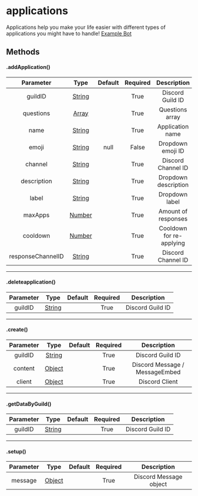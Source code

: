 # applications

Applications help you make your life easier with different types of applications you might have to handle! [Example Bot](https://github.com/Nuggies-bot/applications-example)


## Methods

#### .addApplication()

| **Parameter**     | **Type**                                                                                          | **Default** | **Required** | **Description**          |
|:-----------------:|:-------------------------------------------------------------------------------------------------:|:-----------:|:------------:|:------------------------:|
| guildID           | [String](https://developer.mozilla.org/en-US/docs/Web/JavaScript/Reference/Global_Objects/String) |             | True         | Discord Guild ID         |
| questions         | [Array](https://developer.mozilla.org/en-US/docs/Web/JavaScript/Reference/Global_Objects/Array)   |             | True         | Questions array          |
| name              | [String](https://developer.mozilla.org/en-US/docs/Web/JavaScript/Reference/Global_Objects/String) |             | True         | Application name         |
| emoji             | [String](https://developer.mozilla.org/en-US/docs/Web/JavaScript/Reference/Global_Objects/String) | null        | False        | Dropdown emoji ID        |
| channel           | [String](https://developer.mozilla.org/en-US/docs/Web/JavaScript/Reference/Global_Objects/String) |             | True         | Discord Channel ID       |
| description       | [String](https://developer.mozilla.org/en-US/docs/Web/JavaScript/Reference/Global_Objects/String) |             | True         | Dropdown description     |
| label             | [String](https://developer.mozilla.org/en-US/docs/Web/JavaScript/Reference/Global_Objects/String) |             | True         | Dropdown label           |
| maxApps           | [Number](https://developer.mozilla.org/en-US/docs/Web/JavaScript/Reference/Global_Objects/Number) |             | True         | Amount of responses      |
| cooldown          | [Number](https://developer.mozilla.org/en-US/docs/Web/JavaScript/Reference/Global_Objects/Number) |             | True         | Cooldown for re-applying |
| responseChannelID | [String](https://developer.mozilla.org/en-US/docs/Web/JavaScript/Reference/Global_Objects/String) |             | True         | Discord Channel ID       |

<hr>

#### .deleteapplication()

| **Parameter** | **Type**                                                                                          | **Default** | **Required** | **Description**  |
|:-------------:|:-------------------------------------------------------------------------------------------------:|:-----------:|:------------:|:----------------:|
| guildID       | [String](https://developer.mozilla.org/en-US/docs/Web/JavaScript/Reference/Global_Objects/String) |             | True         | Discord Guild ID |

<hr>

#### .create()

| **Parameter** | **Type**                                                                                          | **Default** | **Required** | **Description**                |
|:-------------:|:-------------------------------------------------------------------------------------------------:|:-----------:|:------------:|:------------------------------:|
| guildID       | [String](https://developer.mozilla.org/en-US/docs/Web/JavaScript/Reference/Global_Objects/String) |             | True         | Discord Guild ID               |
| content       | [Object](https://developer.mozilla.org/en-US/docs/Web/JavaScript/Reference/Global_Objects/Object) |             | True         | Discord Message / MessageEmbed |
| client        | [Object](https://developer.mozilla.org/en-US/docs/Web/JavaScript/Reference/Global_Objects/Object) |             | True         | Discord Client                 |

<hr>

#### .getDataByGuild()

| **Parameter** | **Type**                                                                                          | **Default** | **Required** | **Description**  |
|:-------------:|:-------------------------------------------------------------------------------------------------:|:-----------:|:------------:|:----------------:|
| guildID       | [String](https://developer.mozilla.org/en-US/docs/Web/JavaScript/Reference/Global_Objects/String) |             | True         | Discord Guild ID |

<hr>

#### .setup()

| **Parameter** | **Type**                                                                                          | **Default** | **Required** | **Description**        |
|:-------------:|:-------------------------------------------------------------------------------------------------:|:-----------:|:------------:|:----------------------:|
| message       | [Object](https://developer.mozilla.org/en-US/docs/Web/JavaScript/Reference/Global_Objects/Object) |             | True         | Discord Message object |
